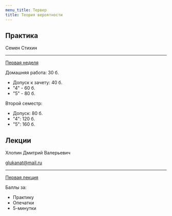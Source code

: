 ```yaml
---
menu_title: Тервер
title: Теория вероятности
---
```


## Практика

Семен Стихин

---

[Первая неделя](practice/1)



Домашняя работа: 30 б.

- Допуск к зачету: 40 б.
- "4" - 60 б.
- "5" - 80 б.

Второй семестр:

- Допуск: 80 б.
- "4": 120 б.
- "5": 160 б.

## Лекции

Хлопин Дмитрий Валерьевич

glukanat@mail.ru

---

[Первая лекция](lectures/1)



Баллы за:

* Практику
* Опечатки
* 5-минутки